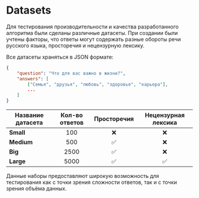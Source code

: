 # Datasets

Для тестирования производительности и качества разработанного алгоритма были сделаны различные датасеты. При создании были учтены факторы, что ответы могут содержать разные обороты речи русского языка, просторечия и нецензурную лексику.

Все датасеты храняться в JSON формате:
```json
{
    "question": "Что для вас важно в жизни?",
    "answers": [
        ["Семья", "друзья", "любовь", "здоровье", "карьера"],
        ...
    ]
}

```

| Название датасета | Кол-во ответов | Просторечия | Нецензурная лексика |
|-------------|:---------:|:-------------------:|:-------------------:|
| **Small**        | 100      | ❌       | ❌      |
| **Medium**     | 500      | ✅          | ❌      |
| **Big**      | 2500      | ✅       | ❌     |
| **Large**      | 5000      | ✅       | ✅     |

Данные наборы предоставляют широкую возможность для тестирования как с точки зрения сложности ответов, так и с точки зрения объёма данных.